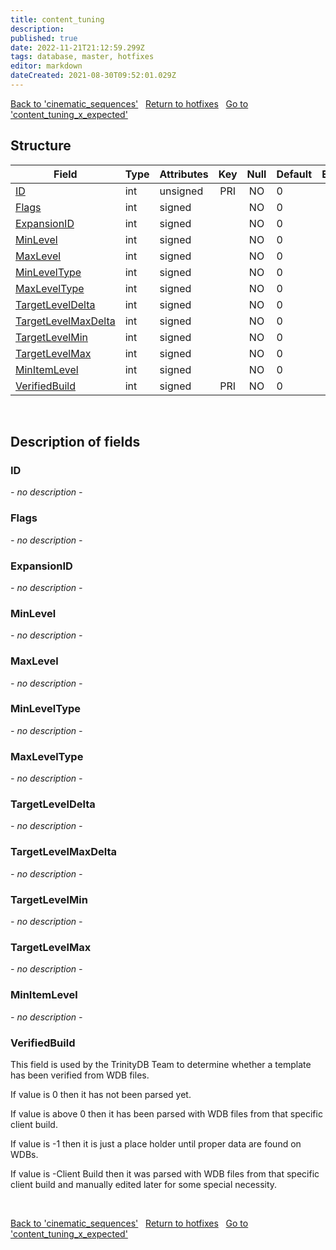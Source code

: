 ```yaml
---
title: content_tuning
description: 
published: true
date: 2022-11-21T21:12:59.299Z
tags: database, master, hotfixes
editor: markdown
dateCreated: 2021-08-30T09:52:01.029Z
---
```


<a href="https://trinitycore.info/en/database/master/hotfixes/cinematic_sequences" class="mt-5 v-btn v-btn--depressed v-btn--flat v-btn--outlined theme--light v-size--default darkblue--text text--lighten-3"><span class="v-btn__content"><i aria-hidden="true" class="v-icon notranslate v-icon--left mdi mdi-arrow-left theme--light"></i><span>Back to 'cinematic_sequences'</span></span></a>&nbsp;&nbsp;&nbsp;<a href="https://trinitycore.info/en/database/master/hotfixes/home" class="mt-5 v-btn v-btn--depressed v-btn--flat v-btn--outlined theme--light v-size--default darkblue--text text--lighten-3"><span class="v-btn__content"><i aria-hidden="true" class="v-icon notranslate v-icon--left mdi mdi-home-outline theme--light"></i><span>Return to hotfixes</span></span></a>&nbsp;&nbsp;&nbsp;<a href="https://trinitycore.info/en/database/master/hotfixes/content_tuning_x_expected" class="mt-5 v-btn v-btn--depressed v-btn--flat v-btn--outlined theme--light v-size--default darkblue--text text--lighten-3"><span class="v-btn__content"><span>Go to 'content_tuning_x_expected'</span><i aria-hidden="true" class="v-icon notranslate v-icon--right mdi mdi-arrow-right theme--light"></i></span></a>

## Structure

| Field | Type | Attributes | Key | Null | Default | Extra | Comment |
| --- | --- | --- | :---: | :---: | --- | --- | --- |
| [ID](#id) | int | unsigned | PRI | NO | 0 |  |  |
| [Flags](#flags) | int | signed |  | NO | 0 |  |  |
| [ExpansionID](#expansionid) | int | signed |  | NO | 0 |  |  |
| [MinLevel](#minlevel) | int | signed |  | NO | 0 |  |  |
| [MaxLevel](#maxlevel) | int | signed |  | NO | 0 |  |  |
| [MinLevelType](#minleveltype) | int | signed |  | NO | 0 |  |  |
| [MaxLevelType](#maxleveltype) | int | signed |  | NO | 0 |  |  |
| [TargetLevelDelta](#targetleveldelta) | int | signed |  | NO | 0 |  |  |
| [TargetLevelMaxDelta](#targetlevelmaxdelta) | int | signed |  | NO | 0 |  |  |
| [TargetLevelMin](#targetlevelmin) | int | signed |  | NO | 0 |  |  |
| [TargetLevelMax](#targetlevelmax) | int | signed |  | NO | 0 |  |  |
| [MinItemLevel](#minitemlevel) | int | signed |  | NO | 0 |  |  |
| [VerifiedBuild](#verifiedbuild) | int | signed | PRI | NO | 0 |  |  |
&nbsp;
## Description of fields

### ID
*- no description -*
&nbsp;

### Flags
*- no description -*
&nbsp;

### ExpansionID
*- no description -*
&nbsp;

### MinLevel
*- no description -*
&nbsp;

### MaxLevel
*- no description -*
&nbsp;

### MinLevelType
*- no description -*
&nbsp;

### MaxLevelType
*- no description -*
&nbsp;

### TargetLevelDelta
*- no description -*
&nbsp;

### TargetLevelMaxDelta
*- no description -*
&nbsp;

### TargetLevelMin
*- no description -*
&nbsp;

### TargetLevelMax
*- no description -*
&nbsp;

### MinItemLevel
*- no description -*
&nbsp;

### VerifiedBuild
This field is used by the TrinityDB Team to determine whether a template has been verified from WDB files.

If value is 0 then it has not been parsed yet.

If value is above 0 then it has been parsed with WDB files from that specific client build.

If value is -1 then it is just a place holder until proper data are found on WDBs.

If value is -Client Build then it was parsed with WDB files from that specific client build and manually edited later for some special necessity.

&nbsp;

<a href="https://trinitycore.info/en/database/master/hotfixes/cinematic_sequences" class="mt-5 v-btn v-btn--depressed v-btn--flat v-btn--outlined theme--light v-size--default darkblue--text text--lighten-3"><span class="v-btn__content"><i aria-hidden="true" class="v-icon notranslate v-icon--left mdi mdi-arrow-left theme--light"></i><span>Back to 'cinematic_sequences'</span></span></a>&nbsp;&nbsp;&nbsp;<a href="https://trinitycore.info/en/database/master/hotfixes/home" class="mt-5 v-btn v-btn--depressed v-btn--flat v-btn--outlined theme--light v-size--default darkblue--text text--lighten-3"><span class="v-btn__content"><i aria-hidden="true" class="v-icon notranslate v-icon--left mdi mdi-home-outline theme--light"></i><span>Return to hotfixes</span></span></a>&nbsp;&nbsp;&nbsp;<a href="https://trinitycore.info/en/database/master/hotfixes/content_tuning_x_expected" class="mt-5 v-btn v-btn--depressed v-btn--flat v-btn--outlined theme--light v-size--default darkblue--text text--lighten-3"><span class="v-btn__content"><span>Go to 'content_tuning_x_expected'</span><i aria-hidden="true" class="v-icon notranslate v-icon--right mdi mdi-arrow-right theme--light"></i></span></a>

